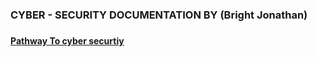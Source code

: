 <h3> CYBER - SECURITY DOCUMENTATION BY (Bright Jonathan)<h3>


<h4><a href="https://www.stationx.net/wp-content/uploads/2023/09/Role-pathways.png"> Pathway To cyber securtiy </a></h4>
